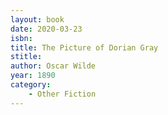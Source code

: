 ```yaml
---
layout: book
date: 2020-03-23
isbn: 
title: The Picture of Dorian Gray
stitle: 
author: Oscar Wilde
year: 1890
category:
    - Other Fiction
---
```


